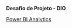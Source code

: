   **Desafio de Projeto - DIO** 
  
  [Power BI Analytics](https://app.powerbi.com/groups/me/reports/c03ea1f7-8e04-4ba5-a087-7cff1cae8504/ReportSection?experience=power-bi)


